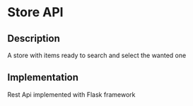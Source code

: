 # Store API 

## Description
A store with items ready to search and select the wanted one

## Implementation
Rest Api implemented with Flask framework
